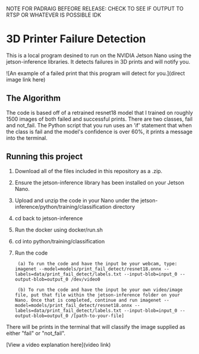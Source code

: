






NOTE FOR PADRAIG BEFEORE RELEASE: CHECK TO SEE IF OUTPUT TO RTSP OR WHATEVER IS POSSIBLE IDK










# 3D Printer Failure Detection

This is a local program desined to run on the NVIDIA Jetson Nano using the jetson-inference libraries. It detects failures in 3D prints and will notify you.

![An example of a failed print that this program will detect for you.](direct image link here)

## The Algorithm

The code is based off of a retrained resnet18 model that I trained on roughly 1500 images of both failed and successful prints. There are two classes, fail and not_fail. The Python script that you run uses an 'if' statement that when the class is fail and the model's confidence is over 60%, it prints a message into the terminal.

## Running this project

1. Download all of the files included in this repository as a .zip.
2. Ensure the jetson-inference library has been installed on your Jetson Nano.
3. Upload and unzip the code in your Nano under the jetson-inference/python/training/classification directory
4. cd back to jetson-inference
5. Run the docker using docker/run.sh
6. cd into python/training/classification
7. Run the code
        
        (a) To run the code and have the input be your webcam, type: imagenet --model=models/print_fail_detect/resnet18.onnx --labels=data/print_fail_detect/labels.txt --input-blob=input_0 --output-blob=output_0 /dev/video0
        
        (b) To run the code and have the input be your own video/image file, put that file within the jetson-inference folder on your Nano. Once that is completed, continue and run imagenet --model=models/print_fail_detect/resnet18.onnx --labels=data/print_fail_detect/labels.txt --input-blob=input_0 --output-blob=output_0 /[path-to-your-file]
        
There will be prints in the terminal that will classify the image supplied as either "fail" or "not_fail".

[View a video explanation here](video link)